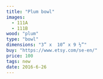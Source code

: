 ```yaml
---
title: "Plum bowl"
images:
  - 111A
  - 111B
wood: "plum"
type: "bowl"
dimensions: "3” x  10” x 9 ½”"
buy: "https://www.etsy.com/se-en/"
price: 100
tags: new
date: 2016-6-26
---
```


